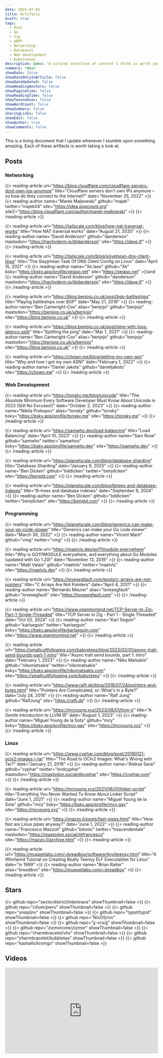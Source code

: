 ```yaml
---
date: 2025-07-02
title: Artifacts
draft: true
tags:
  - Rust
  - Go
  - Zig
  - eBPF
  - Networking
  - Databases
  - Web development
  - Kubernetes
description: &desc "A curated selection of content I think is worth your time"
summary: *desc
showDate: false
showDateOnlyInArticle: false
showDateUpdated: false
showHeadingAnchors: false
showPagination: false
showReadingTime: false
showTaxonomies: false
showWordCount: false
showSummary: false
sharingLinks: false
showEdit: false
showAuthor: true
showComments: false
---
```


This is a living document that I update whenever I stumble upon something amazing. Each of these artifacts is worth taking a look at.

## Posts

### Networking

{{< reading-article
  url="https://blog.cloudflare.com/cloudflare-servers-dont-own-ips-anymore"
  title="Cloudflare servers don't own IPs anymore – so how do they connect to the Internet?"
  date="November 25, 2022" >}}
{{< reading-author name="Marek Majkowski" github="majek" twitter="majek04" site="https://idea.popcount.org" site2="https://blog.cloudflare.com/author/marek-majkowski" >}}
{{< /reading-article >}}

{{< reading-article
  url="https://tailscale.com/blog/how-nat-traversal-works"
  title="How NAT traversal works"
  date="August 21, 2020" >}}
{{< reading-author name="David Anderson" github="danderson" mastodon="https://hachyderm.io/@danderson" site="https://dave.tf" >}}
{{< /reading-article >}}

{{< reading-article
  url="https://tailscale.com/blog/sisyphean-dns-client-linux"
  title="The Sisyphean Task Of DNS Client Config on Linux"
  date="April 15, 2021" >}}
{{< reading-author name="Xe Iaso" github="Xe" bsky="https://bsky.app/profile/xeiaso.net" site="https://xeiaso.net" >}}<span class="ml-2"></span>and
{{< reading-author name="David Anderson" github="danderson" mastodon="https://hachyderm.io/@danderson" site="https://dave.tf" >}}
{{< /reading-article >}}

{{< reading-article
  url="https://blog.benjojo.co.uk/post/bgp-battleships"
  title="Playing battleships over BGP"
  date="May 21, 2018" >}}
{{< reading-author name="Ben Cartwright-Cox" alias="benjojo" github="benjojo" mastodon="https://benjojo.co.uk/u/benjojo" site="https://blog.benjojo.co.uk" >}}
{{< /reading-article >}}

{{< reading-article
  url="https://blog.benjojo.co.uk/post/ping-with-loss-latency-split"
  title="Splitting the ping"
  date="Mar 1, 2021" >}}
{{< reading-author name="Ben Cartwright-Cox" alias="benjojo" github="benjojo" mastodon="https://benjojo.co.uk/u/benjojo" site="https://blog.benjojo.co.uk" >}}
{{< /reading-article >}}

{{< reading-article
  url="https://chown.me/blog/getting-my-own-asn"
  title="Why and how I got my own ASN!"
  date="February 1, 2022" >}}
{{< reading-author name="Daniel Jakots" github="danieljakots" site="https://chown.me" >}}
{{< /reading-article >}}

### Web Development

{{< reading-article
  url="https://tonsky.me/blog/unicode"
  title="The Absolute Minimum Every Software Developer Must Know About Unicode in 2023 (Still No Excuses!)"
  date="October 2, 2023" >}}
{{< reading-author name="Nikita Prokopov" alias="tonsky" github="tonsky" bsky="https://bsky.app/profile/tonsky.me" site="https://tonsky.me" >}}
{{< /reading-article >}}

{{< reading-article
  url="https://samwho.dev/load-balancing"
  title="Load Balancing"
  date="April 10, 2023" >}}
{{< reading-author name="Sam Rose" github="samwho" twitter="samwhoo" bsky="https://bsky.app/profile/samwho.dev" site="https://samwho.dev" >}}
{{< /reading-article >}}

{{< reading-article
  url="https://planetscale.com/blog/database-sharding"
  title="Database Sharding"
  date="January 9, 2025" >}}
{{< reading-author name="Ben Dicken" github="bddicken" twitter="benjdicken" site="https://benjdd.com" >}}
{{< /reading-article >}}

{{< reading-article
  url="https://planetscale.com/blog/btrees-and-database-indexes"
  title="B-trees and database indexes"
  date="September 9, 2024" >}}
{{< reading-author name="Ben Dicken" github="bddicken" twitter="benjdicken" site="https://benjdd.com" >}}
{{< /reading-article >}}

### Programming

{{< reading-article
  url="https://planetscale.com/blog/generics-can-make-your-go-code-slower"
  title="Generics can make your Go code slower"
  date="March 30, 2022" >}}
{{< reading-author name="Vicent Martí" github="vmg" twitter="vmg" >}}
{{< /reading-article >}}

{{< reading-article
  url="https://maelvls.dev/go111module-everywhere"
  title="Why is GO111MODULE everywhere, and everything about Go Modules (updated with Go 1.20)"
  date="November 13, 2019" >}}
{{< reading-author name="Maël Valais" github="maelvls" twitter="maelvls" site="https://maelvls.dev" >}}
{{< /reading-article >}}

{{< reading-article
  url="https://lovesegfault.com/posts/c-arrays-are-not-pointers"
  title="C Arrays Are Not Pointers"
  date="April 4, 2021" >}}
{{< reading-author name="Bernardo Meurer" alias="lovesegfault" github="lovesegfault" site="https://lovesegfault.com" >}}
{{< /reading-article >}}

{{< reading-article
  url="https://www.openmymind.net/TCP-Server-In-Zig-Part-1-Single-Threaded"
  title="TCP Server in Zig - Part 1 - Single Threaded"
  date="Oct 02, 2024" >}}
{{< reading-author name="Karl Seguin" github="karlseguin" twitter="karlseguin" bsky="https://bsky.app/profile/karlseguin.com" site="https://www.openmymind.net" >}}
{{< /reading-article >}}

{{< reading-article
  url="https://smallcultfollowing.com/babysteps/blog/2023/02/01/async-trait-send-bounds-part-1-intro"
  title="Async trait send bounds, part 1: intro"
  date="February 1, 2023" >}}
{{< reading-author name="Niko Matsakis" github="nikomatsakis" twitter="nikomatsakis" bsky="https://bsky.app/profile/nikomatsakis.com" site="https://smallcultfollowing.com/babysteps" >}}
{{< /reading-article >}}

{{< reading-article
  url="https://www.ralfj.de/blog/2018/07/24/pointers-and-bytes.html"
  title="Pointers Are Complicated, or: What's in a Byte?"
  date="July 24, 2018" >}}
{{< reading-author name="Ralf Jung" github="RalfJung" site="https://ralfj.de" >}}
{{< /reading-article >}}

{{< reading-article
  url="https://mcyoung.xyz/2023/08/01/llvm-ir"
  title="A Gentle Introduction to LLVM IR"
  date="August 1, 2023" >}}
{{< reading-author name="Miguel Young de la Sota" github="mcy" bsky="https://bsky.app/profile/mcy.gay" site="https://mcyoung.xyz" >}}
{{< /reading-article >}}

### Linux

{{< reading-article
  url="https://www.cyphar.com/blog/post/20190121-ociv2-images-i-tar"
  title="The Road to OCIv2 Images: What's Wrong with Tar?"
  date="January 21, 2019" >}}
{{< reading-author name="Aleksa Sarai" github="cyphar" twitter="lordcyphar" mastodon="https://mastodon.social/@cyphar" site="https://cyphar.com" >}}
{{< /reading-article >}}

{{< reading-article
  url="https://mcyoung.xyz/2021/06/01/linker-script"
  title="Everything You Never Wanted To Know About Linker Script"
  date="June 1, 2021" >}}
{{< reading-author name="Miguel Young de la Sota" github="mcy" bsky="https://bsky.app/profile/mcy.gay" site="https://mcyoung.xyz" >}}
{{< /reading-article >}}

{{< reading-article
  url="https://mazzo.li/posts/fast-pipes.html"
  title="How fast are Linux pipes anyway?"
  date="June 1, 2022" >}}
{{< reading-author name="Francesco Mazzoli" github="bitonic" twitter="trascendentale" mastodon="https://mastodon.social/@francesco" site="https://mazzo.li/archive.html" >}}
{{< /reading-article >}}

{{< reading-article
  url="https://muppetlabs.com/~breadbox/software/tiny/teensy.html"
  title="A Whirlwind Tutorial on Creating Really Teensy ELF Executables for Linux"
  date="in 1999" >}}
{{< reading-author name="Brian Raiter" alias="breadbox" site="https://muppetlabs.com/~breadbox" >}}
{{< /reading-article >}}

## Stars

<div class="flex flex-col gap-4">
{{< github repo="sectordistrict/intentrace" showThumbnail=false >}}
{{< github repo="cilium/pwru" showThumbnail=false >}}
{{< github repo="ynqa/jnv" showThumbnail=false >}}
{{< github repo="typst/typst" showThumbnail=false >}}
{{< github repo="NixOS/nix" showThumbnail=false >}}
{{< github repo="jj-vcs/jj" showThumbnail=false >}}
{{< github repo="zizmorcore/zizmor" showThumbnail=false >}}
{{< github repo="charmbracelet/vhs" showThumbnail=false >}}
{{< github repo="charmbracelet/bubbletea" showThumbnail=false >}}
{{< github repo="kashalls/kromgo" showThumbnail=false >}}
</div>

## Videos

<style>
.embed-container {
  position: relative;
  padding-bottom: 56.25%;
  height: 0;
  overflow: hidden;
  max-width: 100%;
}

.embed-container iframe, .embed-container object, .embed-container embed {
  position: absolute;
  top: 0;
  left: 0;
  width: 100%;
  height: 100%;
}
</style>

<div class='embed-container'><iframe src='https://www.youtube.com/embed/NdJ_y1c_j_I' frameborder='0' allowfullscreen></iframe></div>

